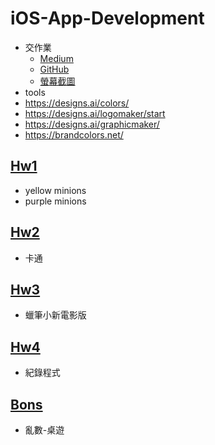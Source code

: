 # iOS-App-Development
+ 交作業
  + [Medium](https://medium.com/%E5%BD%BC%E5%BE%97%E6%BD%98%E7%9A%84-swift-ios-app-%E9%96%8B%E7%99%BC%E6%95%99%E5%AE%A4/%E5%A6%82%E4%BD%95%E7%B9%B3%E4%BA%A4-swift-ios-app-%E4%BD%9C%E6%A5%AD-9005cbb1492b)
  + [GitHub](https://medium.com/%E5%BD%BC%E5%BE%97%E6%BD%98%E7%9A%84-swift-ios-app-%E9%96%8B%E7%99%BC%E5%95%8F%E9%A1%8C%E8%A7%A3%E7%AD%94%E9%9B%86/%E5%A6%82%E4%BD%95%E5%B0%87-ios-app-%E4%BD%9C%E6%A5%AD%E4%B8%8A%E5%82%B3%E5%88%B0-github-135416069dfd)
  + [螢幕截圖](https://medium.com/%E5%BD%BC%E5%BE%97%E6%BD%98%E7%9A%84-swift-ios-app-%E9%96%8B%E7%99%BC%E5%95%8F%E9%A1%8C%E8%A7%A3%E7%AD%94%E9%9B%86/%E5%A6%82%E4%BD%95%E7%94%A2%E7%94%9F%E6%90%AD%E9%85%8D-iphone-%E4%B8%8D%E9%8F%BD%E9%8B%BC%E5%A4%96%E6%A1%86%E7%9A%84%E8%9E%A2%E5%B9%95%E6%88%AA%E5%9C%96-657ae345dd6c)
 + tools
  + https://designs.ai/colors/
  + https://designs.ai/logomaker/start
  + https://designs.ai/graphicmaker/
  + https://brandcolors.net/
## [Hw1](https://github.com/qaz12312/iOS-App-Development/tree/main/DemoHw1/hw1)
+ yellow minions
+ purple minions

## [Hw2]()
+ 卡通

## [Hw3]()
+ 蠟筆小新電影版

## [Hw4]()
+ 紀錄程式

## [Bons](https://github.com/qaz12312/iOS-App-Development/tree/main/Bonus)
+ 亂數-桌遊
